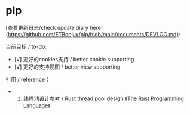 # plp

[查看更新日志/check update diary here]{https://github.com/FTBoojux/plp/blob/main/documents/DEVLOG.md}: 

当前目标 / to-do:

- [√] 更好的cookies支持 / better cookie supporting
- [√] 更好的支持视图 / better view supporting

引用 / reference：
- 1. 线程池设计参考 / Rust thread pool design [《The Rust Programming Language》](https://web.mit.edu/rust-lang_v1.25/arch/amd64_ubuntu1404/share/doc/rust/html/book/second-edition/ch20-00-final-project-a-web-server.html)